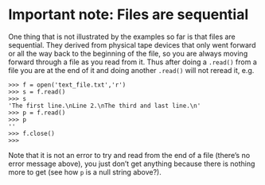 # Important note: Files are sequential

One thing that is not illustrated by the examples so far is that files
are sequential. They derived from physical tape devices that only went
forward or all the way back to the beginning of the file, so you are
always moving forward through a file as you read from it. Thus after
doing a `.read()` from a file you are at the end of it and doing another
`.read()` will not reread it, e.g.

    >>> f = open('text_file.txt','r')
    >>> s = f.read()
    >>> s
    'The first line.\nLine 2.\nThe third and last line.\n'
    >>> p = f.read()
    >>> p
    ''
    >>> f.close()
    >>> 

Note that it is not an error to try and read from the end of a file
(there’s no error message above), you just don’t get anything because
there is nothing more to get (see how `p` is a null string above?).

